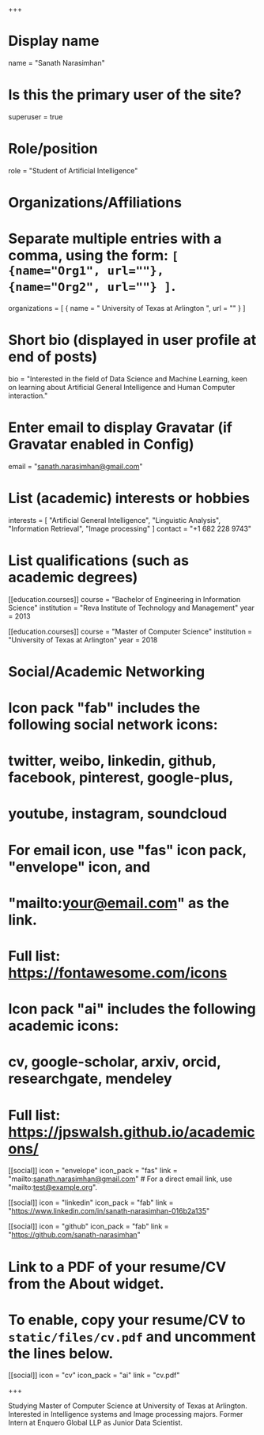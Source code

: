 +++
# Display name
name = "Sanath Narasimhan"

# Is this the primary user of the site?
superuser = true

# Role/position
role = "Student of Artificial Intelligence"

# Organizations/Affiliations
#   Separate multiple entries with a comma, using the form: `[ {name="Org1", url=""}, {name="Org2", url=""} ]`.
organizations = [ { name = " University of Texas at Arlington ", url = "" } ]

# Short bio (displayed in user profile at end of posts)
bio = "Interested in the field of Data Science and Machine Learning, keen on learning about Artificial General Intelligence and Human Computer interaction."

# Enter email to display Gravatar (if Gravatar enabled in Config)
email = "sanath.narasimhan@gmail.com"

# List (academic) interests or hobbies
interests = [
  "Artificial General Intelligence",
  "Linguistic Analysis",
  "Information Retrieval",
  "Image processing"
]
contact = "+1 682 228 9743"
# List qualifications (such as academic degrees)
[[education.courses]]
  course = "Bachelor of Engineering in Information Science"
  institution = "Reva Institute of Technology and Management"
  year = 2013

[[education.courses]]
  course = "Master of Computer Science"
  institution = "University of Texas at Arlington"
  year = 2018

# Social/Academic Networking
#
# Icon pack "fab" includes the following social network icons:
#
#   twitter, weibo, linkedin, github, facebook, pinterest, google-plus,
#   youtube, instagram, soundcloud
#
#   For email icon, use "fas" icon pack, "envelope" icon, and
#   "mailto:your@email.com" as the link.
#
#   Full list: https://fontawesome.com/icons
#
# Icon pack "ai" includes the following academic icons:
#
#   cv, google-scholar, arxiv, orcid, researchgate, mendeley
#
#   Full list: https://jpswalsh.github.io/academicons/

[[social]]
  icon = "envelope"
  icon_pack = "fas"
  link = "mailto:sanath.narasimhan@gmail.com"  # For a direct email link, use "mailto:test@example.org".

[[social]]
  icon = "linkedin"
  icon_pack = "fab"
  link = "https://www.linkedin.com/in/sanath-narasimhan-016b2a135"
  
[[social]]
  icon = "github"
  icon_pack = "fab"
  link = "https://github.com/sanath-narasimhan"
  

# Link to a PDF of your resume/CV from the About widget.
# To enable, copy your resume/CV to `static/files/cv.pdf` and uncomment the lines below.
 [[social]]
   icon = "cv"
   icon_pack = "ai"
   link = "cv.pdf"

+++

Studying Master of Computer Science at University of Texas at Arlington. Interested in Intelligence systems and Image processing majors. Former Intern at Enquero Global LLP as Junior Data Scientist. 

